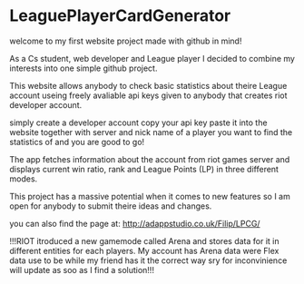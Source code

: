 # LeaguePlayerCardGenerator

welcome to my first website project made with github in mind!

As a Cs student, web developer and League player I decided to combine my interests into one simple github project.

This website allows anybody to check basic statistics about theire League account useing freely avaliable api keys given to anybody that creates riot developer account.

simply create a developer account copy your api key paste it into the website together with server and nick name of a player you want to find the statistics of and you are good to go!

The app fetches information about the account from riot games server and displays current win ratio, rank and League Points (LP) in three different modes.

This project has a massive potential when it comes to new features so I am open for anybody to submit theire ideas and changes.

you can also find the page at: http://adappstudio.co.uk/Filip/LPCG/

!!!RIOT itroduced a new gamemode called Arena and stores data for it in different entities for each players. My account has Arena data were Flex data use to be while my friend has it the correct way sry for inconvinience will update as soo as I find a solution!!!
